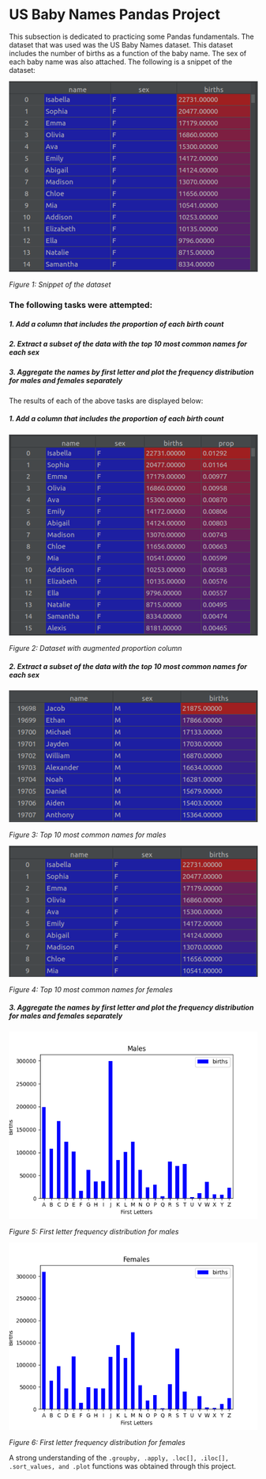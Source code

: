 # US Baby Names Pandas Project
This subsection is dedicated to practicing some Pandas fundamentals. The dataset that was used was the US Baby Names dataset. This dataset includes the number of births as a function of the baby name. The sex of each baby name was also attached. The following is a snippet of the dataset:

![](images/dataset_snippet.png)

*Figure 1: Snippet of the dataset*

### The following tasks were attempted:

##### 1. Add a column that includes the proportion of each birth count
##### 2. Extract a subset of the data with the top 10 most common names for each sex
##### 3. Aggregate the names by first letter and plot the frequency distribution for males and females separately

The results of each of the above tasks are displayed below:

##### 1. Add a column that includes the proportion of each birth count

![](results/augmented_prop.png)

*Figure 2: Dataset with augmented proportion column*

##### 2. Extract a subset of the data with the top 10 most common names for each sex

![](results/top_males.png)

*Figure 3: Top 10 most common names for males*

![](results/top_females.png)

*Figure 4: Top 10 most common names for females*

##### 3. Aggregate the names by first letter and plot the frequency distribution for males and females separately

![](results/first_letters_male.png)

*Figure 5: First letter frequency distribution for males*

![](results/first_letters_female.png)

*Figure 6: First letter frequency distribution for females*


A strong understanding of the ```.groupby, .apply, .loc[], .iloc[], .sort_values, and .plot``` functions was obtained through this project.